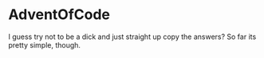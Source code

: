 # AdventOfCode

I guess try not to be a dick and just straight up copy the answers?  So far
its pretty simple, though.  
